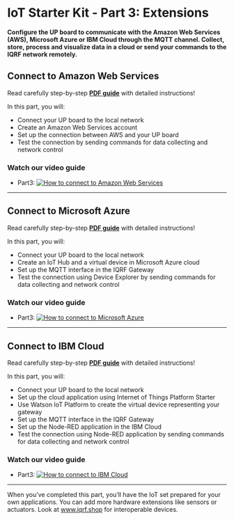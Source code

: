 # IoT Starter Kit - Part 3: Extensions

**Configure the UP board to communicate with the Amazon Web Services (AWS), Microsoft Azure or IBM Cloud through the MQTT channel. Collect, store, process and visualize data in a cloud or send your commands to the IQRF network remotely.**

## Connect to Amazon Web Services

Read carefully step-by-step **[PDF guide](https://github.com/iqrfsdk/iot-starter-kit/tree/master/install/pdf/iqrf-part3a.pdf)** with detailed instructions!

In this part, you will:

*	Connect your UP board to the local network
*	Create an Amazon Web Services account
*	Set up the connection between AWS and your UP board
*	Test the connection by sending commands for data collecting and network control

### Watch our video guide

* Part3: [![How to connect to Amazon Web Services](https://img.youtube.com/vi/tG-808hIB20/0.jpg)](https://www.youtube.com/watch?v=tG-808hIB20 "Part3: AWS IoT")

---

## Connect to Microsoft Azure

Read carefully step-by-step **[PDF guide](https://github.com/iqrfsdk/iot-starter-kit/tree/master/install/pdf/iqrf-part3b.pdf)** with detailed instructions!

In this part, you will:

*	Connect your UP board to the local network
*	Create an IoT Hub and a virtual device in Microsoft Azure cloud
*	Set up the MQTT interface in the IQRF Gateway
*	Test the connection using Device Explorer by sending commands for data collecting and network control

### Watch our video guide

* Part3: [![How to connect to Microsoft Azure](https://img.youtube.com/vi/rSLF7TP4iQ0/0.jpg)](https://www.youtube.com/watch?v=rSLF7TP4iQ0 "Part3: Microsoft Azure")

---

## Connect to IBM Cloud

Read carefully step-by-step **[PDF guide](https://github.com/iqrfsdk/iot-starter-kit/tree/master/install/pdf/iqrf-part3c.pdf)** with detailed instructions!

In this part, you will:

*	Connect your UP board to the local network
*	Set up the cloud application using Internet of Things Platform Starter
*	Use Watson IoT Platform to create the virtual device representing your gateway
*	Set up the MQTT interface in the IQRF Gateway
*	Set up the Node-RED application in the IBM Cloud
*	Test the connection using Node-RED application by sending commands for data collecting and network control

### Watch our video guide

* Part3: [![How to connect to IBM Cloud](https://img.youtube.com/vi/wka40rh9ZUc/0.jpg)](https://www.youtube.com/watch?v=wka40rh9ZUc "Part3: IBM Cloud")

---

When you’ve completed this part, you’ll have the IoT set prepared for your own applications. You can add more hardware extensions like sensors or actuators. Look at www.iqrf.shop for interoperable devices.
